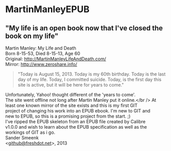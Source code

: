 MartinManleyEPUB
================

"My life is an open book now that I've closed the book on my life"
------------------------------------------------------------------

Martin Manley: My Life and Death<br />
Born 8-15-53, Died 8-15-13, Age 60<br />
Original: http://MartinManleyLifeAndDeath.com/<br />
Mirror: http://www.zeroshare.info/<br />

> "Today is August 15, 2013. Today is my 60th birthday. Today is the
>  last day of my life. Today, I committed suicide. Today, is the first
>  day this site is active, but it will be here for years to come."

Unfortunately, Yahoo! thought different of the 'years to come'.<br />
The site went offline not long after Martin Manley put it online.</br />
At least one known mirror of the site exists and this is my first GIT<br />
project of changing his work into an EPUB ebook. I'm new to GIT and<br />
new to EPUB, so this is a promising project from the start. ;)<br />
I've ripped the EPUB skeleton from an EPUB file created by Calibre<br />
v1.0.0 and wish to learn about the EPUB specification as well as the<br />
workings of GIT as i go.<br />
Sander Smeenk<br />
&lt;<a href="mailto:github@freshdot.net">github@freshdot.net</a>&gt;, 2013
